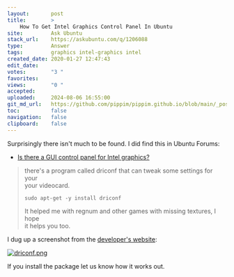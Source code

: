 ```yaml
---
layout:       post
title:        >
    How To Get Intel Graphics Control Panel In Ubuntu
site:         Ask Ubuntu
stack_url:    https://askubuntu.com/q/1206088
type:         Answer
tags:         graphics intel-graphics intel
created_date: 2020-01-27 12:47:43
edit_date:    
votes:        "3 "
favorites:    
views:        "0 "
accepted:     
uploaded:     2024-08-06 16:55:00
git_md_url:   https://github.com/pippim/pippim.github.io/blob/main/_posts/2020/2020-01-27-How-To-Get-Intel-Graphics-Control-Panel-In-Ubuntu.md
toc:          false
navigation:   false
clipboard:    false
---
```


Surprisingly there isn't much to be found. I did find this in Ubuntu Forums:

- [Is there a GUI control panel for Intel graphics?][1] 

> there's a program called driconf that can tweak some settings for your  
> your videocard.  
>   
>     sudo apt-get -y install driconf  
>   
> It helped me with regnum and other games with missing textures, I hope  
> it helps you too.  

I dug up a screenshot from the [developer's website][2]:

[![driconf.png][3]][3]

If you install the package let us know how it works out.


  [1]: https://ubuntuforums.org/showthread.php?t=870248
  [2]: https://dri.freedesktop.org/wiki/DriConf/
  [3]: https://i.sstatic.net/Z7otl.png
